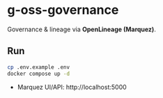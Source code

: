# g-oss-governance

Governance & lineage via **OpenLineage (Marquez)**.

## Run
```bash
cp .env.example .env
docker compose up -d
```
- Marquez UI/API: http://localhost:5000
